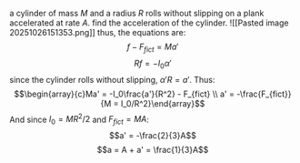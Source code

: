 a cylinder of mass $M$ and a radius $R$ rolls without slipping on a plank accelerated at rate $A$. find the acceleration of the cylinder.
![[Pasted image 20251026151353.png]]
thus, the equations are:
$$f - F_{fict} = Ma'$$
$$Rf = -I_0\alpha'$$
since the cylinder rolls without slipping, $\alpha'R = a'$.
Thus:
$$\begin{array}{c}Ma' = -I_0\frac{a'}{R^2} - F_{fict} \\ a' = -\frac{F_{fict}}{M = I_0/R^2}\end{array}$$
And since $I_0 = MR^2/2$ and $F_{fict} = MA$:
$$a' = -\frac{2}{3}A$$
$$a = A + a' = \frac{1}{3}A$$

